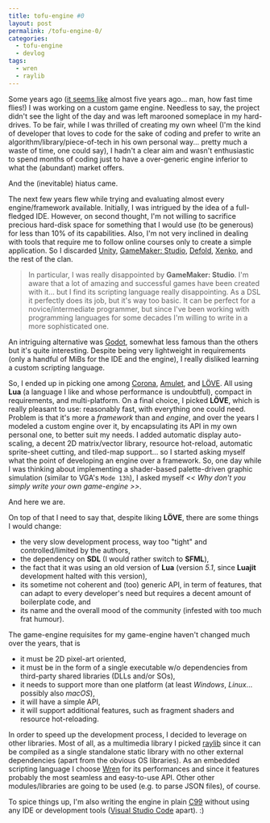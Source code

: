 ```yaml
---
title: tofu-engine #0
layout: post
permalink: /tofu-engine-0/
categories: 
  - tofu-engine
  - devlog
tags: 
  - wren
  - raylib
---
```

Some years ago ([it seems like](/happiness-is/) almost five years ago... man, how fast time flies!) I was working on a custom game engine. Needless to say, the project didn't see the light of the day and was left marooned someplace in my hard-drives. To be fair, while I was thrilled of creating my own wheel (I'm the kind of developer that loves to code for the sake of coding and prefer to write an algorithm/library/piece-of-tech in his own personal way... pretty much a waste of time, one could say), I hadn't a clear aim and wasn't enthusiastic to spend months of coding just to have a over-generic engine inferior to what the (abundant) market offers.

And the (inevitable) hiatus came.

The next few years flew while trying and evaluating almost every engine/framework available. Initially, I was intrigued by the idea of a full-fledged IDE. However, on second thought, I'm not willing to sacrifice precious hard-disk space for something that I would use (to be generous) for less than 10% of its capabilities. Also, I'm not very inclined in dealing with tools that require me to follow online courses only to create a simple application. So I discarded [Unity](https://unity3d.com/), [GameMaker: Studio](https://www.yoyogames.com/gamemaker), [Defold](https://www.defold.com/), [Xenko](https://xenko.com/), and the rest of the clan.

> In particular, I was really disappointed by **GameMaker: Studio**. I'm aware that a lot of amazing and successful games have been created with it... but I find its scripting language really disappointing. As a DSL it perfectly does its job, but it's way too basic. It can be perfect for a novice/intermediate programmer, but since I've been working with programming languages for some decades I'm willing to write in a more sophisticated one.

An intriguing alternative was [Godot](https://godotengine.org/), somewhat less famous than the others but it's quite interesting. Despite being very lightweight in requirements (only a handful of MiBs for the IDE and the engine), I really disliked learning a custom scripting language.

So, I ended up in picking one among [Corona](https://coronalabs.com/), [Amulet](https://www.amulet.xyz/), and [LÖVE](https://love2d.org). All using **Lua** (a language I like and whose performance is undoubtful), compact in requirements, and multi-platform. On a final choice, I picked **LÖVE**, which is really pleasant to use: reasonably fast, with everything one could need. Problem is that it's more a *framework* than and *engine*, and over the years I modeled a custom engine over it, by encapsulating its API in my own personal one, to better suit my needs. I added automatic display auto-scaling, a decent 2D matrix/vector library, resource hot-reload, automatic sprite-sheet cutting, and tiled-map support... so I started asking myself what the point of developing an engine over a framework. So, one day while I was thinking about implementing a shader-based palette-driven graphic simulation (similar to VGA's `Mode 13h`), I asked myself *<< Why don't you simply write your own game-engine >>*.

And here we are.

On top of that I need to say that, despite liking **LÖVE**, there are some things I would change:

* the very slow development process, way too "tight" and controlled/limited by the authors,
* the dependency on **SDL** (I would rather switch to **SFML**),
* the fact that it was using an old version of **Lua** (version *5.1*, since **Luajit** development halted with this version),
* its sometime not coherent and (too) generic API, in term of features, that can adapt to every developer's need but requires a decent amount of boilerplate code, and
* its name and the overall mood of the community (infested with too much frat humour).

The game-engine requisites for my game-engine haven't changed much over the years, that is

* it must be 2D pixel-art oriented,
* it must be in the form of a single executable w/o dependencies from third-party shared libraries (DLLs and/or SOs),
* it needs to support more than one platform (at least *Windows*, *Linux*... possibly also *macOS*),
* it will have a simple API,
* it will support additional features, such as fragment shaders and resource hot-reloading.

In order to speed up the development process, I decided to leverage on other libraries. Most of all, as a multimedia library I picked [raylib](https://www.raylib.com/) since it can be compiled as a single standalone static library with no other external dependencies (apart from the obvious OS libraries). As an embedded scripting language I choose [Wren](https://wren.io/) for its performances and since it features probably the most seamless and easy-to-use API. Other other modules/libraries are going to be used (e.g. to parse JSON files), of course.

To spice things up, I'm also writing the engine in plain [C99](https://en.wikipedia.org/wiki/C99) without using any IDE or development tools ([Visual Studio Code](https://code.visualstudio.com/) apart). :)